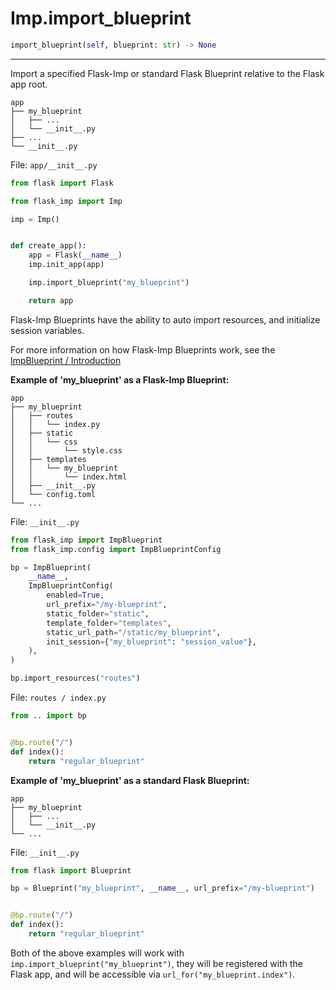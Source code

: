 # Imp.import_blueprint

```python
import_blueprint(self, blueprint: str) -> None
```

---

Import a specified Flask-Imp or standard Flask Blueprint relative to the Flask app root.


```text
app
├── my_blueprint
│   ├── ...
│   └── __init__.py
├── ...
└── __init__.py
```

File: `app/__init__.py`

```python
from flask import Flask

from flask_imp import Imp

imp = Imp()


def create_app():
    app = Flask(__name__)
    imp.init_app(app)

    imp.import_blueprint("my_blueprint")

    return app
```

Flask-Imp Blueprints have the ability to auto import resources, and initialize session variables.

For more information on how Flask-Imp Blueprints work, see the [ImpBlueprint / Introduction](../ImpBlueprint/ImpBlueprint-Introduction.md)

**Example of 'my_blueprint' as a Flask-Imp Blueprint:**

```text
app
├── my_blueprint
│   ├── routes
│   │   └── index.py
│   ├── static
│   │   └── css
│   │       └── style.css
│   ├── templates
│   │   └── my_blueprint
│   │       └── index.html
│   ├── __init__.py
│   └── config.toml
└── ...
```

File: `__init__.py`

```python
from flask_imp import ImpBlueprint
from flask_imp.config import ImpBlueprintConfig

bp = ImpBlueprint(
    __name__,
    ImpBlueprintConfig(
        enabled=True,
        url_prefix="/my-blueprint",
        static_folder="static",
        template_folder="templates",
        static_url_path="/static/my_blueprint",
        init_session={"my_blueprint": "session_value"},
    ),
)

bp.import_resources("routes")
```

File: `routes / index.py`

```python
from .. import bp


@bp.route("/")
def index():
    return "regular_blueprint"
```

**Example of 'my_blueprint' as a standard Flask Blueprint:**

```text
app
├── my_blueprint
│   ├── ...
│   └── __init__.py
└── ...
```

File: `__init__.py`

```python
from flask import Blueprint

bp = Blueprint("my_blueprint", __name__, url_prefix="/my-blueprint")


@bp.route("/")
def index():
    return "regular_blueprint"
```

Both of the above examples will work with `imp.import_blueprint("my_blueprint")`, they will be registered
with the Flask app, and will be accessible via `url_for("my_blueprint.index")`.

